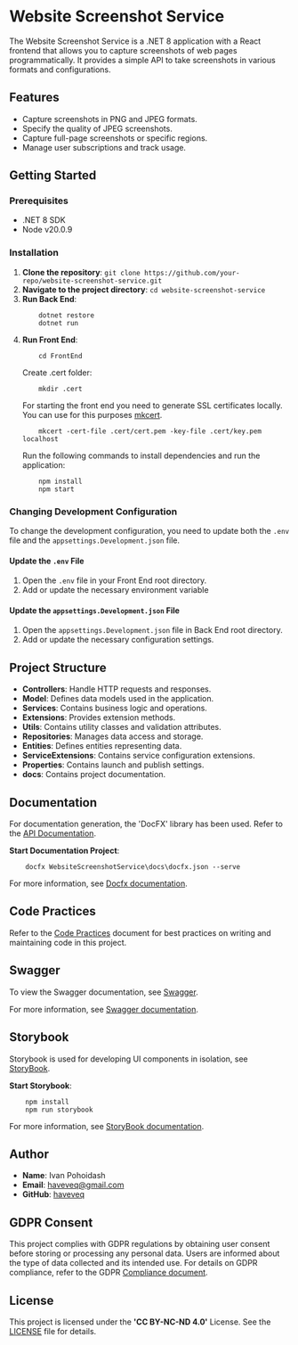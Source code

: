 # Website Screenshot Service

The Website Screenshot Service is a .NET 8 application with a React frontend that allows you to capture screenshots of web pages programmatically. It provides a simple API to take screenshots in various formats and configurations.

## Features

- Capture screenshots in PNG and JPEG formats.
- Specify the quality of JPEG screenshots.
- Capture full-page screenshots or specific regions.
- Manage user subscriptions and track usage.

## Getting Started

### Prerequisites

- .NET 8 SDK
- Node v20.0.9

### Installation

1. **Clone the repository**:
    ```git clone https://github.com/your-repo/website-screenshot-service.git```
2. **Navigate to the project directory**:
    ```cd website-screenshot-service```
4. **Run Back End**:
    ``` 
        dotnet restore
        dotnet run
    ```
5. **Run Front End**:
    ```
        cd FrontEnd
    ```
    Create .cert folder:
    ```
        mkdir .cert
    ```
    For starting the front end you need to generate SSL certificates locally. You can use for this purposes [mkcert](https://github.com/FiloSottile/mkcert). 
    ```
        mkcert -cert-file .cert/cert.pem -key-file .cert/key.pem localhost
    ```
    Run the following commands to install dependencies and run the application:
    ```
        npm install
        npm start
    ```

### Changing Development Configuration

To change the development configuration, you need to update both the `.env` file and the `appsettings.Development.json` file.

#### Update the `.env` File

1. Open the `.env` file in your Front End root directory.
2. Add or update the necessary environment variable

#### Update the `appsettings.Development.json` File

1. Open the `appsettings.Development.json` file in Back End root directory.
2. Add or update the necessary configuration settings.

## Project Structure

- **Controllers**: Handle HTTP requests and responses.
- **Model**: Defines data models used in the application.
- **Services**: Contains business logic and operations.
- **Extensions**: Provides extension methods.
- **Utils**: Contains utility classes and validation attributes.
- **Repositories**: Manages data access and storage.
- **Entities**: Defines entities representing data.
- **ServiceExtensions**: Contains service configuration extensions.
- **Properties**: Contains launch and publish settings.
- **docs**: Contains project documentation.

## Documentation

For documentation generation, the 'DocFX' library has been used. Refer to the [API Documentation](WebsiteScreenshotService/docs/index.md).

**Start Documentation Project**:
```
    docfx WebsiteScreenshotService\docs\docfx.json --serve
```

For more information, see [Docfx documentation](https://dotnet.github.io/docfx/).

## Code Practices

Refer to the [Code Practices](WebsiteScreenshotService/docs/docs/code-practices.md) document for best practices on writing and maintaining code in this project.

## Swagger

To view the Swagger documentation, see [Swagger](WebsiteScreenshotService/swagger/swagger.json).

For more information, see [Swagger documentation](https://swagger.io/tools/open-source/getting-started/).

## Storybook

Storybook is used for developing UI components in isolation, see [StoryBook](WebsiteScreenshotService/FrontEnd/.storybook).

**Start Storybook**:
```
    npm install
    npm run storybook
```

For more information, see [StoryBook documentation](https://storybook.js.org/docs).

## Author

- **Name**: Ivan Pohoidash
- **Email**: haveveq@gmail.com
- **GitHub**: [haveveq](https://github.com/haveve)

## GDPR Consent

This project complies with GDPR regulations by obtaining user consent before storing or processing any personal data. Users are informed about the type of data collected and its intended use. For details on GDPR compliance, refer to the GDPR [Compliance document](GDPR.md).

## License

This project is licensed under the **'CC BY-NC-ND 4.0'** License. See the [LICENSE](LICENSE) file for details.
